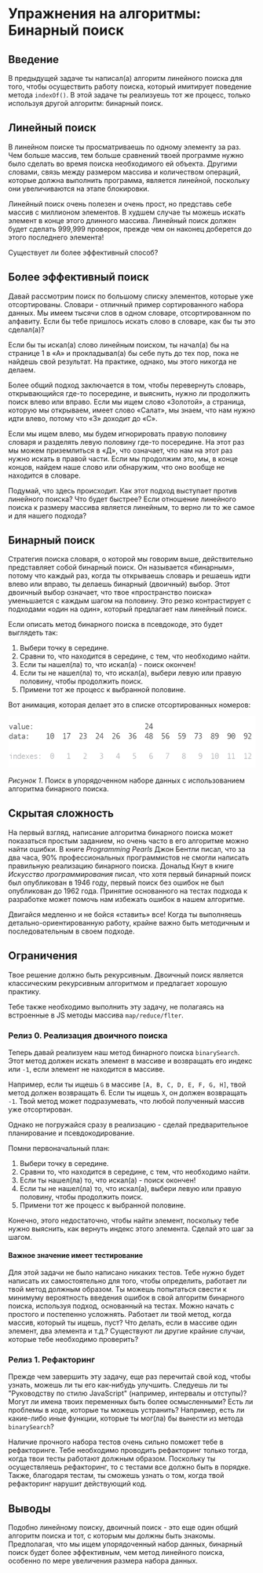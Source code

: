 # Упражнения на алгоритмы: Бинарный поиск

## Введение

В предыдущей задаче ты написал(а) алгоритм линейного поиска для того, чтобы осуществить работу поиска, который имитирует поведение метода `indexOf()`. В этой задаче ты реализуешь тот же процесс, только используя другой алгоритм: бинарный поиск.

## Линейный поиск

В линейном поиске ты просматриваешь по одному элементу за раз. Чем больше массив, тем больше сравнений твоей программе нужно было сделать во время поиска необходимого ей объекта. Другими словами, связь между размером массива и количеством операций, которые должна выполнить программа, является линейной, поскольку они увеличиваются на этапе блокировки.

Линейный поиск очень полезен и очень прост, но представь себе массив с миллионом элементов. В худшем случае ты можешь искать элемент в конце этого длинного массива. Линейный поиск должен будет сделать 999,999 проверок, прежде чем он наконец доберется до этого последнего элемента!

Существует ли более эффективный способ?

## Более эффективный поиск

Давай рассмотрим поиск по большому списку элементов, которые уже отсортированы. Словари - отличный пример сортированного набора данных. Мы имеем тысячи слов в одном словаре, отсортированном по алфавиту. Если бы тебе пришлось искать слово в словаре, как бы ты это сделал(а)?

Если бы ты искал(а) слово линейным поиском, ты начал(а) бы на странице 1 в «А» и прокладывал(а) бы себе путь до тех пор, пока не найдешь свой результат. На практике, однако, мы этого никогда не делаем.

Более общий подход заключается в том, чтобы перевернуть словарь, открывающийся где-то посередине, и выяснить, нужно ли продолжить поиск влево или вправо. Если мы ищем слово «Золотой», а страница, которую мы открываем, имеет слово «Салат», мы знаем, что нам нужно идти влево, потому что «З» доходит до «С».

Если мы ищем влево, мы будем игнорировать правую половину словаря и разделять левую половину где-то посередине. На этот раз мы можем приземлиться в «Д», что означает, что нам на этот раз нужно искать в правой части. Если мы продолжим это, мы, в конце концов, найдем наше слово или обнаружим, что оно вообще не находится в словаре.

Подумай, что здесь происходит. Как этот подход выступает против линейного поиска? Что будет быстрее? Если отношение линейного поиска к размеру массива является линейным, то верно ли то же самое и для нашего подхода?


## Бинарный поиск

Стратегия поиска словаря, о которой мы говорим выше, действительно представляет собой бинарный поиск. Он называется «бинарным», потому что каждый раз, когда ты открываешь словарь и решаешь идти влево или вправо, ты делаешь бинарный (двоичный) выбор. Этот двоичный выбор означает, что твое «пространство поиска» уменьшается с каждым шагом на половину. Это резко контрастирует с подходами «один на один», который предлагает нам линейный поиск.

Если описать метод бинарного поиска в псевдокоде, это будет выглядеть так:

 1. Выбери точку в середине.
 2. Сравни то, что находится в середине, с тем, что необходимо найти.
 3. Если ты нашел(ла) то, что искал(а) - поиск окончен!
 4. Если ты не нашел(ла) то, что искал(а), выбери левую или правую половину, чтобы продолжить поиск.
 5. Примени тот же процесс к выбранной половине.

Вот анимация, которая делает это в списке отсортированных номеров:

![анимация бинарного поиска](readme-assets/binary-search.gif)

*Рисунок 1*. Поиск в упорядоченном наборе данных с использованием алгоритма бинарного поиска.


## Скрытая сложность

На первый взгляд, написание алгоритма бинарного поиска может показаться простым заданием, но очень часто в его алгоритме можно найти ошибки. В книге *Programming Pearls* Джон Бентли писал, что за два часа, 90% профессиональных программистов не смогли написать правильную реализацию бинарного поиска. Дональд Кнут в книге *Искусство программирования* писал, что хотя первый бинарный поиск был опубликован в 1946 году, первый поиск без ошибок не был опубликован до 1962 года. Принятие основанного на тестах подхода к разработке может помочь нам избежать ошибок в нашем алгоритме.

Двигайся медленно и не бойся «ставить» все! Когда ты выполняешь детально-ориентированную работу, крайне важно быть методичным и последовательным в своем подходе.

## Ограничения

Твое решение должно быть рекурсивным. Двоичный поиск является классическим рекурсивным алгоритмом и предлагает хорошую практику.

Тебе также необходимо выполнить эту задачу, не полагаясь на встроенные в JS методы массива `map/reduce/flter`.

### Релиз 0. Реализация двоичного поиска

Теперь давай реализуем наш метод бинарного поиска `binarySearch`. Этот метод должен искать элемент в массиве и возвращать его индекс или `-1`, если элемент не находится в массиве.

Например, если ты ищешь `G` в массиве `[A, B, C, D, E, F, G, H]`, твой метод должен возвращать 6. Если ты ищешь `X`, он должен возвращать `-1`. Твой метод может подразумевать, что любой полученный массив уже отсортирован.

Однако не погружайся сразу в реализацию - сделай предварительное планирование и псевдокодирование. 

Помни первоначальный план:

 1. Выбери точку в середине.
 2. Сравни то, что находится в середине, с тем, что необходимо найти.
 3. Если ты нашел(ла) то, что искал(а) - поиск окончен!
 4. Если ты не нашел(ла) то, что искал(а), выбери левую или правую половину, чтобы продолжить поиск.
 5. Примени тот же процесс к выбранной половине.

Конечно, этого недостаточно, чтобы найти элемент, поскольку тебе нужно выяснить, как вернуть индекс этого элемента. Сделай это шаг за шагом.

#### Важное значение имеет тестирование

Для этой задачи не было написано никаких тестов. Тебе нужно будет написать их самостоятельно для того, чтобы определить, работает ли твой метод должным образом. Ты можешь попытаться свести к минимуму вероятность введения ошибок в свой алгоритм бинарного поиска, используя подход, основанный на тестах. Можно начать с простого и постепенно усложнять. Работает ли твой метод, когда массив, который ты ищешь, пуст? Что делать, если в массиве один элемент, два элемента и т.д.? Существуют ли другие крайние случаи, которые тебе необходимо проверить?

### Релиз 1. Рефакторинг

Прежде чем завершить эту задачу, еще раз перечитай свой код, чтобы узнать, можешь ли ты его как-нибудь улучшить. Следуешь ли ты "Руководству по стилю JavaScript" (например, интервалы и отступы)? Могут ли имена твоих переменных быть более осмысленными? Есть ли проблемы в коде, которые ты можешь устранить? Например, есть ли какие-либо иные функции, которые ты мог(ла) бы вынести из метода `binarySearch`?

Наличие прочного набора тестов очень сильно поможет тебе в рефакторинге. Тебе необходимо проводить рефакторинг только тогда, когда твои тесты работают должным образом. Поскольку ты осуществляешь рефакторинг, то с тестами все должно быть в порядке. Также, благодаря тестам, ты сможешь узнать о том, когда твой рефакторинг нарушит действующий код.

## Выводы

Подобно линейному поиску, двоичный поиск - это еще один общий алгоритм поиска и тот, с которым мы должны быть знакомы. Предполагая, что мы ищем упорядоченный набор данных, бинарный поиск будет более эффективным, чем метод линейного поиска, особенно по мере увеличения размера набора данных.
